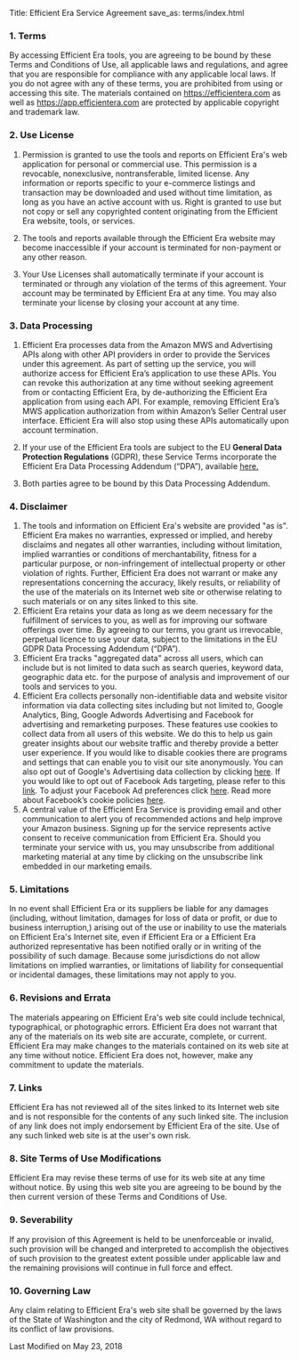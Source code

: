 Title: Efficient Era Service Agreement
save_as: terms/index.html

### **1. Terms**

By accessing Efficient Era tools, you are agreeing to be bound by these Terms and Conditions of Use, all applicable laws and regulations, and agree that you are responsible for compliance with any applicable local laws. If you do not agree with any of these terms, you are prohibited from using or accessing this site. The materials contained on <a href="https://efficientera.com" target="_blank">https://efficientera.com</a> as well as <a href="https://app.efficientera.com" target="_blank">https://app.efficientera.com</a> are protected by applicable copyright and trademark law.

### **2. Use License**

1. Permission is granted to use the tools and reports on Efficient Era's web application for personal or commercial use. This permission is a revocable, non­exclusive, non­transferable, limited license. Any information or reports specific to your e-commerce listings and transaction may be downloaded and used without time limitation, as long as you have an active account with us. Right is granted to use but not copy or sell any copyrighted content originating from the Efficient Era website, tools, or services.

2. The tools and reports available through the Efficient Era website may become inaccessible if your account is terminated for non-payment or any other reason.

3. Your Use Licenses shall automatically terminate if your account is terminated or through any violation of the terms of this agreement. Your account may be terminated by Efficient Era at any time. You may also terminate your license by closing your account at any time.


### **3. Data Processing**

1. Efficient Era processes data from the Amazon MWS and Advertising APIs along with other API providers in order to provide the Services under this agreement. As part of setting up the service, you will authorize access for Efficient Era’s application to use these APIs. You can revoke this authorization at any time without seeking agreement from or contacting Efficient Era, by de-authorizing the Efficient Era application from using each API. For example, removing Efficient Era’s MWS application authorization from within Amazon’s Seller Central user interface. Efficient Era will also stop using these APIs automatically upon account termination.

2. If your use of the Efficient Era tools are subject to the EU <strong>General Data Protection Regulations</strong> (GDPR), these Service Terms incorporate the Efficient Era Data Processing Addendum (“DPA”), available
<a href="https://s3-eu-west-1.amazonaws.com/eebotfe/media/Efficient+Era+Data+Processing+Addendum+5_22_18.pdf">here.</a>

3. Both parties agree to be bound by this Data Processing Addendum.


### **4. Disclaimer**

1. The tools and information on Efficient Era's website are provided "as is". Efficient Era makes no warranties, expressed or implied, and hereby disclaims and negates all other warranties, including without limitation, implied warranties or conditions of merchantability, fitness for a particular purpose, or non-infringement of intellectual property or other violation of rights. Further, Efficient Era does not warrant or make any representations concerning the accuracy, likely results, or reliability of the use of the materials on its Internet web site or otherwise relating to such materials or on any sites linked to this site.
2. Efficient Era retains your data as long as we deem necessary for the fulfillment of services to you, as well as for improving our software offerings over time. By agreeing to our terms, you grant us irrevocable, perpetual licence to use your data, subject to the limitations in the EU GDPR Data Processing Addendum (“DPA”).
3. Efficient Era tracks "aggregated data" across all users, which can include but is not limited to data such as search queries, keyword data, geographic data etc. for the purpose of analysis and improvement of our tools and services to you.
4. Efficient Era collects personally non-identifiable data and website visitor information via data collecting sites including but not limited to, Google Analytics, Bing, Google Adwords Advertising and Facebook for advertising and remarketing purposes. These features use cookies to collect data from all users of this website. We do this to help us gain greater insights about our website traffic and thereby provide a better user experience. If you would like to disable cookies there are programs and settings that can enable you to visit our site anonymously. You can also opt out of Google's Advertising data collection by clicking <a href="https://tools.google.com/dlpage/gaoptout/" target="_blank">here</a>. If you would like to opt out of Facebook Ads targeting, please refer to this <a href="https://www.facebook.com/help/568137493302217" target="_blank">link</a>. To adjust your Facebook Ad preferences click <a href="https://www.facebook.com/ads/preferences/edit/" target="_blank">here</a>. Read more about Facebook’s cookie policies <a href="https://www.facebook.com/policies/cookies/">here</a>.
5. A central value of the Efficient Era Service is providing email and other communication to alert you of recommended actions and help improve your Amazon business. Signing up for the service represents active consent to receive communication from Efficient Era. Should you terminate your service with us, you may unsubscribe from additional marketing material at any time by clicking on the unsubscribe link embedded in our marketing emails.

### **5. Limitations**

In no event shall Efficient Era or its suppliers be liable for any damages (including, without limitation, damages for loss of data or profit, or due to business interruption,) arising out of the use or inability to use the materials on Efficient Era's Internet site, even if Efficient Era or a Efficient Era authorized representative has been notified orally or in writing of the possibility of such damage. Because some jurisdictions do not allow limitations on implied warranties, or limitations of liability for consequential or incidental damages, these limitations may not apply to you.

### **6. Revisions and Errata**

The materials appearing on Efficient Era's web site could include technical, typographical, or photographic errors. Efficient Era does not warrant that any of the materials on its web site are accurate, complete, or current. Efficient Era may make changes to the materials contained on its web site at any time without notice. Efficient Era does not, however, make any commitment to update the materials.

### **7. Links**

Efficient Era has not reviewed all of the sites linked to its Internet web site and is not responsible for the contents of any such linked site. The inclusion of any link does not imply endorsement by Efficient Era of the site. Use of any such linked web site is at the user's own risk.

### **8. Site Terms of Use Modifications**

Efficient Era may revise these terms of use for its web site at any time without notice. By using this web site you are agreeing to be bound by the then current version of these Terms and Conditions of Use.

### **9. Severability**

If any provision of this Agreement is held to be unenforceable or invalid, such provision will be
changed and interpreted to accomplish the objectives of such provision to the greatest extent
possible under applicable law and the remaining provisions will continue in full force and effect.

### **10. Governing Law**

Any claim relating to Efficient Era's web site shall be governed by the laws of the State of Washington and the city of Redmond, WA without regard to its conflict of law provisions.

Last Modified on May 23, 2018